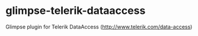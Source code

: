 glimpse-telerik-dataaccess
==========================

Glimpse plugin for Telerik DataAccess (http://www.telerik.com/data-access)
